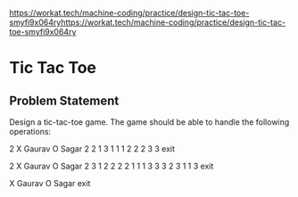https://workat.tech/machine-coding/practice/design-tic-tac-toe-smyfi9x064ryhttps://workat.tech/machine-coding/practice/design-tic-tac-toe-smyfi9x064ry

# Tic Tac Toe

## Problem Statement

Design a tic-tac-toe game. The game should be able to handle the following operations:

2
X Gaurav
O Sagar
2 2
1 3
1 1
1 2
2 2
3 3
exit

2
X Gaurav
O Sagar
2 3
1 2
2 2
2 1
1 1
3 3
3 2
3 1
1 3
exit

X Gaurav
O Sagar
exit
